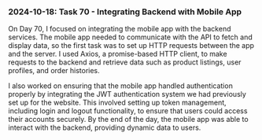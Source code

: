 ### 2024-10-18: Task 70 - Integrating Backend with Mobile App

On Day 70, I focused on integrating the mobile app with the backend services. The mobile app needed to communicate with the API to fetch and display data, so the first task was to set up HTTP requests between the app and the server. I used Axios, a promise-based HTTP client, to make requests to the backend and retrieve data such as product listings, user profiles, and order histories.

I also worked on ensuring that the mobile app handled authentication properly by integrating the JWT authentication system we had previously set up for the website. This involved setting up token management, including login and logout functionality, to ensure that users could access their accounts securely. By the end of the day, the mobile app was able to interact with the backend, providing dynamic data to users.